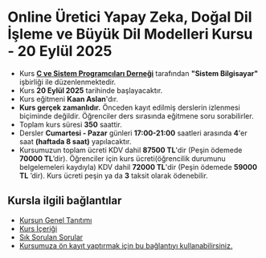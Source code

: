 # Online Üretici Yapay Zeka, Doğal Dil İşleme ve Büyük Dil Modelleri Kursu - 20 Eylül 2025


+ Kurs __[C ve Sistem Programcıları Derneği](http://www.csystem.org/)__ tarafından __"Sistem Bilgisayar"__ işbirliği ile düzenlenmektedir.
+ Kurs __20 Eylül 2025__ tarihinde başlayacaktır.
+ Kurs eğitmeni __Kaan Aslan__'dır.
+ __Kurs gerçek zamanlıdır.__ Önceden kayıt edilmiş derslerin izlenmesi biçiminde değildir. Öğrenciler ders sırasında eğitmene soru sorabilirler.
+ Toplam kurs süresi __350__ saattir. 
+ Dersler __Cumartesi - Pazar__ günleri __17:00-21:00__ saatleri arasında __4__'er saat __(haftada 8  saat)__ yapılacaktır. 
+ Kursumuzun toplam ücreti  KDV dahil __87500 TL__'dir (Peşin ödemede __70000 TL__’dir). Öğrenciler için kurs ücreti(öğrencilik durumunu belgelemeleri kaydıyla) KDV dahil __72000 TL__'dir (Peşin ödemede __59000  TL__ ’dir). Kurs ücreti peşin ya da __3__ taksit olarak ödenebilir.


## Kursla ilgili bağlantılar
+ [Kursun Genel Tanıtımı](https://github.com/CSD-1993/Dogal-Dil-Isleme-ve-Buyuk-Dil-Modelleri/blob/main/kurs_tanitimi.md)
+ [Kurs İçeriği](https://github.com/CSD-1993/Dogal-Dil-Isleme-ve-Buyuk-Dil-Modelleri/blob/main/kurs_icerigi.md)
+ [Sık Sorulan Sorular](https://github.com/CSD-1993/Dogal-Dil-Isleme-ve-Buyuk-Dil-Modelleri/blob/main/sss.md)
+ [Kursumuza ön kayıt yaptırmak için bu bağlantıyı kullanabilirsiniz.](https://us02web.zoom.us/meeting/register/A2N5yVVXStuiYN0tAXTeJw#/registration)

